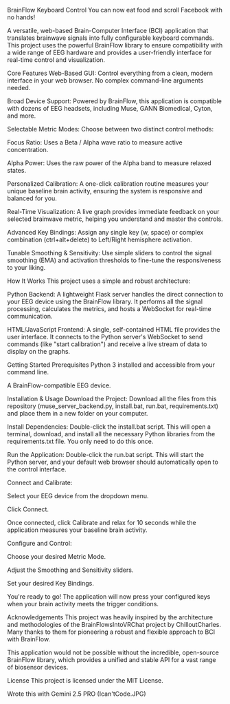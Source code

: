 BrainFlow Keyboard Control
You can now eat food and scroll Facebook with no hands!

A versatile, web-based Brain-Computer Interface (BCI) application that translates brainwave signals into fully configurable keyboard commands. This project uses the powerful BrainFlow library to ensure compatibility with a wide range of EEG hardware and provides a user-friendly interface for real-time control and visualization.

Core Features
Web-Based GUI: Control everything from a clean, modern interface in your web browser. No complex command-line arguments needed.

Broad Device Support: Powered by BrainFlow, this application is compatible with dozens of EEG headsets, including Muse, GANN Biomedical, Cyton, and more.

Selectable Metric Modes: Choose between two distinct control methods:

Focus Ratio: Uses a Beta / Alpha wave ratio to measure active concentration.

Alpha Power: Uses the raw power of the Alpha band to measure relaxed states.

Personalized Calibration: A one-click calibration routine measures your unique baseline brain activity, ensuring the system is responsive and balanced for you.

Real-Time Visualization: A live graph provides immediate feedback on your selected brainwave metric, helping you understand and master the controls.

Advanced Key Bindings: Assign any single key (w, space) or complex combination (ctrl+alt+delete) to Left/Right hemisphere activation.

Tunable Smoothing & Sensitivity: Use simple sliders to control the signal smoothing (EMA) and activation thresholds to fine-tune the responsiveness to your liking.

How It Works
This project uses a simple and robust architecture:

Python Backend: A lightweight Flask server handles the direct connection to your EEG device using the BrainFlow library. It performs all the signal processing, calculates the metrics, and hosts a WebSocket for real-time communication.

HTML/JavaScript Frontend: A single, self-contained HTML file provides the user interface. It connects to the Python server's WebSocket to send commands (like "start calibration") and receive a live stream of data to display on the graphs.

Getting Started
Prerequisites
Python 3 installed and accessible from your command line.

A BrainFlow-compatible EEG device.

Installation & Usage
Download the Project: Download all the files from this repository (muse_server_backend.py, install.bat, run.bat, requirements.txt) and place them in a new folder on your computer.

Install Dependencies: Double-click the install.bat script. This will open a terminal, download, and install all the necessary Python libraries from the requirements.txt file. You only need to do this once.

Run the Application: Double-click the run.bat script. This will start the Python server, and your default web browser should automatically open to the control interface.

Connect and Calibrate:

Select your EEG device from the dropdown menu.

Click Connect.

Once connected, click Calibrate and relax for 10 seconds while the application measures your baseline brain activity.

Configure and Control:

Choose your desired Metric Mode.

Adjust the Smoothing and Sensitivity sliders.

Set your desired Key Bindings.

You're ready to go! The application will now press your configured keys when your brain activity meets the trigger conditions.

Acknowledgements
This project was heavily inspired by the architecture and methodologies of the BrainFlowsIntoVRChat project by ChilloutCharles. Many thanks to them for pioneering a robust and flexible approach to BCI with BrainFlow.

This application would not be possible without the incredible, open-source BrainFlow library, which provides a unified and stable API for a vast range of biosensor devices.

License
This project is licensed under the MIT License.

Wrote this with Gemini 2.5 PRO (Ican'tCode.JPG)
